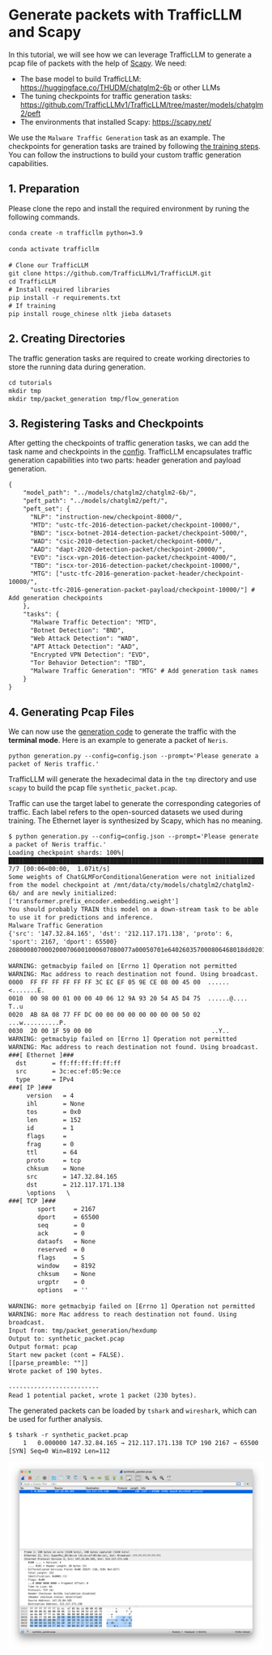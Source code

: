# Generate packets with TrafficLLM and Scapy
In this tutorial, we will see how we can leverage TrafficLLM to generate a pcap file of packets with the help of [Scapy](https://scapy.net/). We need:
* The base model to build TrafficLLM: https://huggingface.co/THUDM/chatglm2-6b or other LLMs
* The tuning checkpoints for traffic generation tasks: https://github.com/TrafficLLMv1/TrafficLLM/tree/master/models/chatglm2/peft
* The environments that installed Scapy: https://scapy.net/

We use the `Malware Traffic Generation` task as an example. The checkpoints for generation tasks are trained by following [the training steps](https://github.com/TrafficLLMv1/TrafficLLM?tab=readme-ov-file#getting-started). You can follow the instructions to build your custom traffic generation capabilities.

## 1. Preparation
Please clone the repo and install the required environment by runing the following commands.
```shell
conda create -n trafficllm python=3.9

conda activate trafficllm

# Clone our TrafficLLM
git clone https://github.com/TrafficLLMv1/TrafficLLM.git
cd TrafficLLM
# Install required libraries
pip install -r requirements.txt
# If training
pip install rouge_chinese nltk jieba datasets

```

## 2. Creating Directories
The traffic generation tasks are required to create working directories to store the running data during generation.
```shell
cd tutorials
mkdir tmp 
mkdir tmp/packet_generation tmp/flow_generation
```

## 3. Registering Tasks and Checkpoints
After getting the checkpoints of traffic generation tasks, we can add the task name and checkpoints in the [config](config.json). TrafficLLM encapsulates traffic generation capabilities into two parts: header generation and payload generation.
```shell
{
    "model_path": "../models/chatglm2/chatglm2-6b/",
    "peft_path": "../models/chatglm2/peft/",
    "peft_set": {
      "NLP": "instruction-new/checkpoint-8000/",
      "MTD": "ustc-tfc-2016-detection-packet/checkpoint-10000/",
      "BND": "iscx-botnet-2014-detection-packet/checkpoint-5000/",
      "WAD": "csic-2010-detection-packet/checkpoint-6000/",
      "AAD": "dapt-2020-detection-packet/checkpoint-20000/",
      "EVD": "iscx-vpn-2016-detection-packet/checkpoint-4000/",
      "TBD": "iscx-tor-2016-detection-packet/checkpoint-10000/",
      "MTG": ["ustc-tfc-2016-generation-packet-header/checkpoint-10000/",
      "ustc-tfc-2016-generation-packet-payload/checkpoint-10000/"] # Add generation checkpoints
    },
    "tasks": {
      "Malware Traffic Detection": "MTD",
      "Botnet Detection": "BND",
      "Web Attack Detection": "WAD",
      "APT Attack Detection": "AAD",
      "Encrypted VPN Detection": "EVD",
      "Tor Behavior Detection": "TBD",
      "Malware Traffic Generation": "MTG" # Add generation task names
    }
}
```

## 4. Generating Pcap Files
We can now use the [generation code](generation.py) to generate the traffic with the **terminal mode**. Here is an example to generate a packet of `Neris`.

```shell
python generation.py --config=config.json --prompt='Please generate a packet of Neris traffic.'
```

TrafficLLM will generate the hexadecimal data in the `tmp` directory and use `scapy` to build the pcap file `synthetic_packet.pcap`. 

Traffic can use the target label to generate the corresponding categories of traffic. Each label refers to the open-sourced datasets we used during training. The Ethernet layer is synthesized by Scapy, which has no meaning.
```shell
$ python generation.py --config=config.json --prompt='Please generate a packet of Neris traffic.'
Loading checkpoint shards: 100%|██████████████████████████████████████████████████████████████████████████████████████████████████████████████████████████████████████████████████████████████████████████████████████████████████████████████████████████████████████████████████████████████████████████████████████████████████████████████████████████████████████████████████████████████████████████████| 7/7 [00:06<00:00,  1.07it/s]
Some weights of ChatGLMForConditionalGeneration were not initialized from the model checkpoint at /mnt/data/cty/models/chatglm2/chatglm2-6b/ and are newly initialized: ['transformer.prefix_encoder.embedding.weight']
You should probably TRAIN this model on a down-stream task to be able to use it for predictions and inference.
Malware Traffic Generation
{'src': '147.32.84.165', 'dst': '212.117.171.138', 'proto': 6, 'sport': 2167, 'dport': 65500}
2080008070002000706001000607080077a00050701e640260357000806468018dd0201f157c17ce4002000060001057064c00000107100650c556ee225c1004004506010035065c8600e3d6e45677f2fd65f044ccd5c41a507e0e00640e0ac4ff20141450000e017bd4decefe7ae4da6fe07a20dba7cee280e5d50eed4dee0d772e0f61f1e0ae2e

WARNING: getmacbyip failed on [Errno 1] Operation not permitted
WARNING: Mac address to reach destination not found. Using broadcast.
0000  FF FF FF FF FF FF 3C EC EF 05 9E CE 08 00 45 00  ......<.......E.
0010  00 98 00 01 00 00 40 06 12 9A 93 20 54 A5 D4 75  ......@.... T..u
0020  AB 8A 08 77 FF DC 00 00 00 00 00 00 00 00 50 02  ...w..........P.
0030  20 00 1F 59 00 00                                 ..Y..
WARNING: getmacbyip failed on [Errno 1] Operation not permitted
WARNING: Mac address to reach destination not found. Using broadcast.
###[ Ethernet ]###
  dst       = ff:ff:ff:ff:ff:ff
  src       = 3c:ec:ef:05:9e:ce
  type      = IPv4
###[ IP ]###
     version   = 4
     ihl       = None
     tos       = 0x0
     len       = 152
     id        = 1
     flags     =
     frag      = 0
     ttl       = 64
     proto     = tcp
     chksum    = None
     src       = 147.32.84.165
     dst       = 212.117.171.138
     \options   \
###[ TCP ]###
        sport     = 2167
        dport     = 65500
        seq       = 0
        ack       = 0
        dataofs   = None
        reserved  = 0
        flags     = S
        window    = 8192
        chksum    = None
        urgptr    = 0
        options   = ''

WARNING: more getmacbyip failed on [Errno 1] Operation not permitted
WARNING: more Mac address to reach destination not found. Using broadcast.
Input from: tmp/packet_generation/hexdump
Output to: synthetic_packet.pcap
Output format: pcap
Start new packet (cont = FALSE).
[[parse_preamble: ""]]
Wrote packet of 190 bytes.

-------------------------
Read 1 potential packet, wrote 1 packet (230 bytes).
```

The generated packets can be loaded by `tshark` and `wireshark`, which can be used for further analysis.
```shell
$ tshark -r synthetic_packet.pcap
    1   0.000000 147.32.84.165 → 212.117.171.138 TCP 190 2167 → 65500 [SYN] Seq=0 Win=8192 Len=112
```
![wireshark](../images/wireshark.png)
